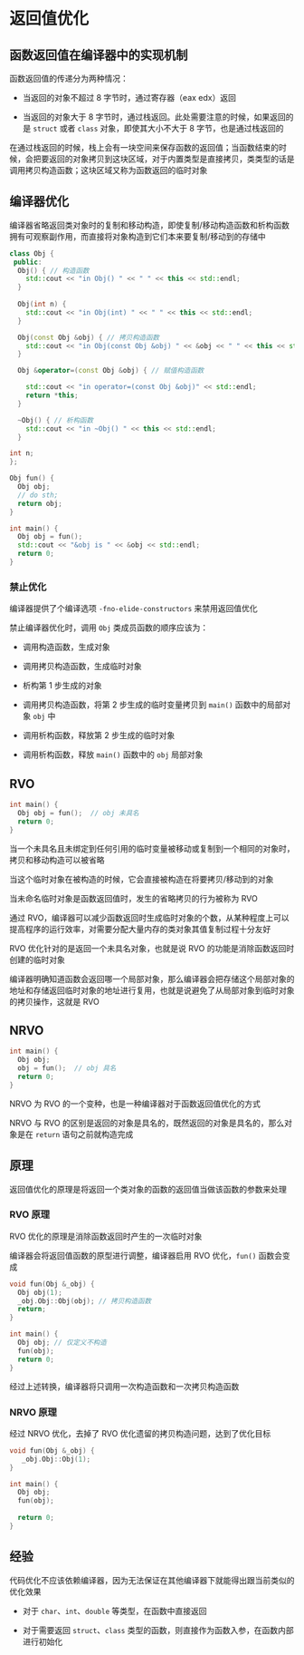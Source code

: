 # 返回值优化

## 函数返回值在编译器中的实现机制

函数返回值的传递分为两种情况：

- 当返回的对象不超过 8 字节时，通过寄存器（eax edx）返回

- 当返回的对象大于 8 字节时，通过栈返回。此处需要注意的时候，如果返回的是 `struct` 或者 `class` 对象，即使其大小不大于 8 字节，也是通过栈返回的

在通过栈返回的时候，栈上会有一块空间来保存函数的返回值；当函数结束的时候，会把要返回的对象拷贝到这块区域，对于内置类型是直接拷贝，类类型的话是调用拷贝构造函数；这块区域又称为函数返回的临时对象

## 编译器优化

编译器省略返回类对象时的复制和移动构造，即使复制/移动构造函数和析构函数拥有可观察副作用，而直接将对象构造到它们本来要复制/移动到的存储中

```cpp
class Obj {
 public:
  Obj() { // 构造函数
    std::cout << "in Obj() " << " " << this << std::endl;
  }
  
  Obj(int n) {
    std::cout << "in Obj(int) " << " " << this << std::endl;
  }

  Obj(const Obj &obj) { // 拷贝构造函数
    std::cout << "in Obj(const Obj &obj) " << &obj << " " << this << std::endl;
  }

  Obj &operator=(const Obj &obj) { // 赋值构造函数

    std::cout << "in operator=(const Obj &obj)" << std::endl;
    return *this;
  }

  ~Obj() { // 析构函数
    std::cout << "in ~Obj() " << this << std::endl;
  }

int n;
};

Obj fun() {
  Obj obj;
  // do sth;
  return obj;
}

int main() {
  Obj obj = fun();
  std::cout << "&obj is " << &obj << std::endl;
  return 0;
}
```

### 禁止优化

编译器提供了个编译选项 `-fno-elide-constructors` 来禁用返回值优化

禁止编译器优化时，调用 `Obj` 类成员函数的顺序应该为：

- 调用构造函数，生成对象

- 调用拷贝构造函数，生成临时对象

- 析构第 1 步生成的对象

- 调用拷贝构造函数，将第 2 步生成的临时变量拷贝到 `main()` 函数中的局部对象 `obj` 中

- 调用析构函数，释放第 2 步生成的临时对象

- 调用析构函数，释放 `main()` 函数中的 `obj` 局部对象

## RVO

```cpp
int main() {
  Obj obj = fun();  // obj 未具名
  return 0;
}
```

当一个未具名且未绑定到任何引用的临时变量被移动或复制到一个相同的对象时，拷贝和移动构造可以被省略

当这个临时对象在被构造的时候，它会直接被构造在将要拷贝/移动到的对象

当未命名临时对象是函数返回值时，发生的省略拷贝的行为被称为 RVO

通过 RVO，编译器可以减少函数返回时生成临时对象的个数，从某种程度上可以提高程序的运行效率，对需要分配大量内存的类对象其值复制过程十分友好

RVO 优化针对的是返回一个未具名对象，也就是说 RVO 的功能是消除函数返回时创建的临时对象

编译器明确知道函数会返回哪一个局部对象，那么编译器会把存储这个局部对象的地址和存储返回临时对象的地址进行复用，也就是说避免了从局部对象到临时对象的拷贝操作，这就是 RVO

## NRVO

```cpp
int main() {
  Obj obj;
  obj = fun();  // obj 具名
  return 0;
}
```

NRVO 为 RVO 的一个变种，也是一种编译器对于函数返回值优化的方式

NRVO 与 RVO 的区别是返回的对象是具名的，既然返回的对象是具名的，那么对象是在 `return` 语句之前就构造完成

## 原理

返回值优化的原理是将返回一个类对象的函数的返回值当做该函数的参数来处理

### RVO 原理

RVO 优化的原理是消除函数返回时产生的一次临时对象

编译器会将返回值函数的原型进行调整，编译器启用 RVO 优化，`fun()` 函数会变成

```cpp
void fun(Obj &_obj) {
  Obj obj(1);
  _obj.Obj::Obj(obj); // 拷贝构造函数
  return;
}

int main() {
  Obj obj; // 仅定义不构造
  fun(obj);
  return 0;
}
```

经过上述转换，编译器将只调用一次构造函数和一次拷贝构造函数

### NRVO 原理

经过 NRVO 优化，去掉了 RVO 优化遗留的拷贝构造问题，达到了优化目标

```cpp
void fun(Obj &_obj) {
   _obj.Obj::Obj(1);
}

int main() {
  Obj obj;
  fun(obj);
  
  return 0;
}
```

## 经验

代码优化不应该依赖编译器，因为无法保证在其他编译器下就能得出跟当前类似的优化效果

- 对于 `char`、`int`、`double` 等类型，在函数中直接返回

- 对于需要返回 `struct`、`class` 类型的函数，则直接作为函数入参，在函数内部进行初始化
